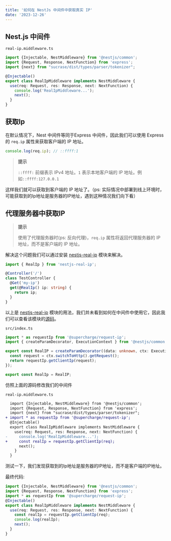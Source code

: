 ```yaml
---
title: '如何在 NestJs 中间件中获取真实 IP'
date: '2023-12-26'
---
```

## Nest.js 中间件

`real-ip.middleware.ts`

```ts
import {Injectable, NestMiddleware} from '@nestjs/common';
import {Request, Response, NextFunction} from 'express';
import {next} from "sucrase/dist/types/parser/tokenizer";

@Injectable()
export class RealIpMiddleware implements NestMiddleware {
  use(req: Request, res: Response, next: NextFunction) {
    console.log('RealIpMiddleware...');
    next();
  }
}
```

## 获取Ip

在默认情况下，Nest 中间件等同于Express 中间件，因此我们可以使用 Express 的 `req.ip` 属性来获取客户端的 IP 地址。

```ts
console.log(req.ip); // ::ffff:1
```
> **提示**
> 
> `::ffff:` 前缀表示 IPv4 地址。`1` 表示本地客户端的 IP 地址。例如`::ffff:127.0.0.1`

这样我们就可以获取到客户端的 IP 地址了。（ps: 实际情况中部署到线上环境时，可能获取到的Ip地址是服务器的IP地址，遇到这种情况我们向下看）

## 代理服务器中获取IP

> **提示**
>
> 使用了代理服务器时(ps: 反向代理)，`req.ip` 属性将返回代理服务器的 IP 地址，而不是客户端的 IP 地址。

解决这个问题我们可以通过安装 [nestjs-real-ip](https://www.npmjs.com/package/nestjs-real-ip) 模块来解决。

```ts
import { RealIp } from 'nestjs-real-ip';

@Controller('/')
class TestController {
  @Get('my-ip')
  get(@RealIp() ip: string) {
    return ip;
  }
}
```
以上是 [nestjs-real-ip](https://www.npmjs.com/package/nestjs-real-ip) 模块的用法，我们并未看到如何在中间件中使用它，因此我们可以查看该模块的[源码](https://github.com/p0vidl0/nestjs-real-ip/blob/master/src/index.ts)。

`src/index.ts`

```ts
import * as requestIp from '@supercharge/request-ip';
import { createParamDecorator, ExecutionContext } from '@nestjs/common';

export const RealIP = createParamDecorator((data: unknown, ctx: ExecutionContext) => {
  const request = ctx.switchToHttp().getRequest();
  return requestIp.getClientIp(request);
});

export const RealIp = RealIP;
```
仿照上面的源码修改我们的中间件

`real-ip.middleware.ts`

```diff
  import {Injectable, NestMiddleware} from '@nestjs/common';
  import {Request, Response, NextFunction} from 'express';
  import {next} from "sucrase/dist/types/parser/tokenizer";
+ import * as requestIp from '@supercharge/request-ip';
  @Injectable()
  export class RealIpMiddleware implements NestMiddleware {
    use(req: Request, res: Response, next: NextFunction) {
-     console.log('RealIpMiddleware...');
+     const realIp = requestIp.getClientIp(req);
      next();
    }
  }
```

测试一下，我们发现获取到的Ip地址是服务器的IP地址，而不是客户端的IP地址。

最终代码:

```ts
import {Injectable, NestMiddleware} from '@nestjs/common';
import {Request, Response, NextFunction} from 'express';
import * as requestIp from '@supercharge/request-ip';
@Injectable()
export class RealIpMiddleware implements NestMiddleware {
  use(req: Request, res: Response, next: NextFunction) {
    const realIp = requestIp.getClientIp(req);
    console.log(realIp);
    next();
  }
}
```
